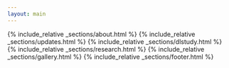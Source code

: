```yaml
---
layout: main
---
```


{% include_relative _sections/about.html %}
{% include_relative _sections/updates.html %}
{% include_relative _sections/dlstudy.html %}
{% include_relative _sections/research.html %}
{% include_relative _sections/gallery.html %}
{% include_relative _sections/footer.html %}
